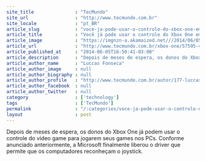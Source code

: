 ```yaml
---
site_title               : "TecMundo"
site_url                 : "http://www.tecmundo.com.br"
site_locale              : "pt_BR"
article_slug             : "voce-ja-pode-usar-o-controle-do-xbox-one-em-seu-pc"
article_title            : "Você já pode usar o controle do Xbox One em seu PC"
article_image            : "https://imgnzn-a.akamaized.net///2014/06/05/05164948045059-t1200x480.jpg"
article_url              : "http://www.tecmundo.com.br/xbox-one/57595-voce-usar-controle-xbox-one-pc.htm"
article_published_at     : "2014-06-05T16:50:41-03:00"
article_description      : "Depois de meses de espera, os donos do Xbox One já podem usar o controle do video game para jogarem seus games nos PCs. Conforme anunciado anteriormente, a Microsoft finalmente liberou o driver que permite que os computadores reconheçam o joystick."
article_author_name      : "Luccas Fonseca"
article_author_image     : null
article_author_biography : null
article_author_profile   : "http://www.tecmundo.com.br/autor/177-luccas-fonseca/"
article_author_facebook  : null
article_author_twitter   : null
category                 : ['technology']
tags                     : ['TecMundo']
permalink                : "/:categories/voce-ja-pode-usar-o-controle-do-xbox-one-em-seu-pc/"
layout                   : post
---
```


Depois de meses de espera, os donos do Xbox One já podem usar o controle do video game para jogarem seus games nos PCs. Conforme anunciado anteriormente, a Microsoft finalmente liberou o driver que permite que os computadores reconheçam o joystick.
